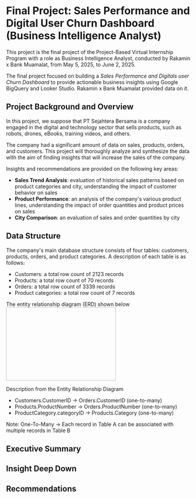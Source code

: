 # Final Project: Sales Performance and Digital User Churn Dashboard (Business Intelligence Analyst)

This project is the final project of the Project-Based Virtual Internship Program with a role as Business Intelligence Analyst, conducted by Rakamin x Bank Muamalat, from May 5, 2025, to June 2, 2025. 

The final project focused on building a _Sales Performance and Digitals user Churn Dashboard_ to provide actionable business insights using Google BigQuery and Looker Studio. Rakamin x Bank Muamalat provided data on it. 

## Project Background and Overview
In this project, we suppose that PT Sejahtera Bersama is a company engaged in the digital and technology sector that sells products, such as robots, drones, eBooks, training videos, and others. 

The company had a significant amount of data on sales, products, orders, and customers. This project will thoroughly analyze and synthesize the data with the aim of finding insights that will increase the sales of the company.

Insights and recommendations are provided on the following key areas:
- **Sales Trend Analysis**: evaluation of historical sales patterns based on product categories and city, understanding the impact of customer behavior on sales
- **Product Performance**: an analysis of the company's various product lines, understanding the impact of order quantities and product prices on sales  
- **City Comparison**: an evaluation of sales and order quantities by city

## Data Structure
The company's main database structure consists of four tables: customers, products, orders, and product categories. A description of each table is as follows:
- Customers: a total row count of 2123 records
- Products: a total row count of 70 records
- Orders: a total row count of 3339 records
- Product categories: a total row count of 7 records

The entity relationship diagram (ERD) shown below
<img scr="[https://github.com/ATHIFAHS/BI-Analyst-Project-1/blob/main/ERD.png](https://github.com/ATHIFAHS/BI-Analyst-Project-1/blob/main/ERD.png)" width="300" height="200">

Description from the Entity Relationship Diagram
- Customers.CustomerID → Orders.CustomerID (one-to-many)
- Products.ProductNumber → Orders.ProductNumber (one-to-many)
- ProductCategory.categoryID → Products.Category (one-to-many)

Note: One-To-Many → Each record in Table A can be associated with multiple records in Table B


## Executive Summary

## Insight Deep Down

## Recommendations
